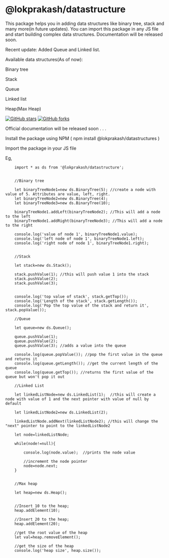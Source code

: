 # @lokprakash/datastructure

This package helps you in adding data structures like binary tree, stack and many more(in future updates). You can import this package in any JS file and start building complex data structures. Documentation will be released soon. 

Recent update: Added Queue and Linked list. 

Available data structures(As of now): 

Binary tree

Stack

Queue

Linked list

Heap(Max Heap)

<a href="https://github.com/Lokprakash-babu/dataStructure/stargazers"><img alt="GitHub stars" src="https://img.shields.io/github/stars/Lokprakash-babu/dataStructure"></a>  <a href="https://github.com/Lokprakash-babu/dataStructure/network"><img alt="GitHub forks" src="https://img.shields.io/github/forks/Lokprakash-babu/dataStructure"></a> 

Official documentation will be released soon . . .

Install the package using NPM ( npm install @lokprakash/datastructures )

Import the package in your JS file

Eg, 



        import * as ds from '@lokprakash/datastructure';


        //Binary tree

        let binaryTreeNode1=new ds.BinaryTree(5); //create a node with value of 5. Attributes are value, left, right.
        let binaryTreeNode2=new ds.BinaryTree(4);
        let binaryTreeNode3=new ds.BinaryTree(10);

        binaryTreeNode1.addLeft(binaryTreeNode2); //This will add a node to the left 
        binaryTreeNode1.addRight(binaryTreeNode3); //This will add a node to the right

        console.log('value of node 1', binaryTreeNode1.value);
        console.log('left node of node 1', binaryTreeNode1.left);
        console.log('right node of node 1', binaryTreeNode1.right);


        //Stack

        let stack=new ds.Stack();

        stack.pushValue(1); //this will push value 1 into the stack
        stack.pushValue(2);
        stack.pushValue(3); 


        console.log('top value of stack', stack.getTop());
        console.log('Length of the stack', stack.getLength());
        console.log('Pop the top value of the stack and return it', stack.popValue());

        //Queue

        let queue=new ds.Queue();

        queue.pushValue(1);
        queue.pushValue(2);
        queue.pushValue(3); //adds a value into the queue

        console.log(queue.popValue()); //pop the first value in the queue and returns it
        console.log(queue.getLength()); //get the current length of the queue
        console.log(queue.getTop()); //returns the first value of the queue but won't pop it out

        //Linked List

        let linkedListNode=new ds.LinkedList(1);  //this will create a node with value of 1 and the next pointer with value of null by default

        let linkedListNode2=new ds.LinkedList(2);

        linkedListNode.addNext(linkedListNode2); //this will change the "next" pointer to point to the linkedListNode2

        let node=linkedListNode;

        while(node!=null){
            
            console.log(node.value);  //prints the node value

            //increment the node pointer
            node=node.next;  
        }


        //Max heap

        let heap=new ds.Heap();


        //Insert 10 to the heap;
        heap.addElement(10); 

        //Insert 20 to the heap;
        heap.addElement(20);

        //get the root value of the heap
        let val=heap.removeElement();

        //get the size of the heap
        console.log('heap size', heap.size());

